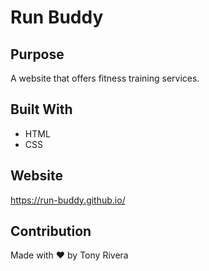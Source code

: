 # Run Buddy

## Purpose
A website that offers fitness training services.

## Built With
* HTML
* CSS

## Website
https://run-buddy.github.io/

## Contribution
Made with ❤️ by Tony Rivera
